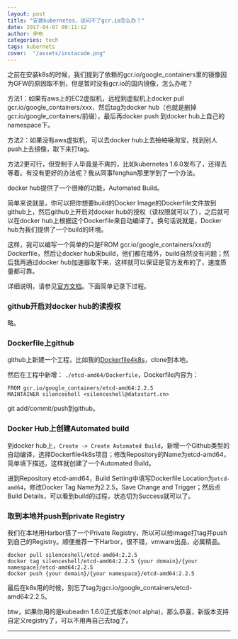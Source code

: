 ```yaml
---
layout: post
title: "安装kubernetes，访问不了gcr.io怎么办？"
date: 2017-04-07 00:11:12
author: 伊布
categories: tech
tags: kubernets
cover:  "/assets/instacode.png"
---
```


之前在安装k8s的时候，我们提到了依赖的gcr.io/google_containers里的镜像因为GFW的原因取不到，但是暂时没有gcr.io的国内镜像，怎么办呢？

方法1：如果有aws上的EC2虚拟机，远程到虚拟机上docker pull gcr.io/google_containers/xxx，然后tag为docker hub（也就是删掉gcr.io/google_containers/前缀），最后再docker push 到docker hub上自己的namespace下。

方法2：如果没有aws虚拟机，可以去docker hub上去~~捡垃圾~~淘宝，找到别人push上去镜像，取下来打tag。

方法2更可行，但受制于人毕竟是不爽的，比如kubernetes 1.6.0发布了，还得去等着。有没有更好的办法呢？我从同事fenghan那里学到了一个办法。

docker hub提供了一个很棒的功能，Automated Build。

简单来说就是，你可以把你想要build的Docker Image的Dockerfile文件放到github上，然后github上开启对docker hub的授权（读权限就可以了），之后就可以在docker hub上根据这个Dockerfile来自动编译了。换句话说就是，Docker hub为我们提供了一个build的环境。

这样，我可以编写一个简单的只是FROM gcr.io/google_containers/xxx的Dockerfile，然后让docker hub来build，他们都在墙外，build自然没有问题；然后我再通过docker hub加速器取下来，这样就可以保证是官方发布的了，速度质量都可靠。

详细说明，请参见[官方文档](https://docs.docker.com/docker-hub/builds/)。下面简单记录下过程。

### github开启对docker hub的读授权

略。

### Dockerfile上github

github上新建一个工程，比如我的[Dockerfile4k8s](https://github.com/silenceshell/Dockerfile4k8s)，clone到本地。

然后在工程中新增： ```./etcd-amd64/Dockerfile```，Dockerfile内容为：

```
FROM gcr.io/google_containers/etcd-amd64:2.2.5
MAINTAINER silenceshell <silenceshell@datastart.cn>
```

git add/commit/push到github。


### Docker Hub上创建Automated build

到docker hub上，```Create -> Create Automated Build```，新增一个Github类型的自动编译，选择Dockerfile4k8s项目；修改Repository的Name为etcd-amd64，简单填下描述，这样就创建了一个Automated Build。

进到Repository etcd-amd64，Build Setting中填写Dockerfile Location为```etcd-amd64```，修改Docker Tag Name为2.2.5，Save Change and Trigger；然后点Build Details，可以看到build的过程，状态切为Success就可以了。


### 取到本地并push到private Registry

我们在本地用Harbor搭了一个Private Registry，所以可以给image打tag并push到自己的Registry。顺便推荐一下Harbor，很不错，vmware出品，必属精品。

```
docker pull silenceshell/etcd-amd64:2.2.5
docker tag silenceshell/etcd-amd64:2.2.5 {your domain}/{your namespace}/etcd-amd64:2.2.5
docker push {your domain}/{your namespace}/etcd-amd64:2.2.5
```

最后在k8s用的时候，别忘了tag为gcr.io/google_containers/etcd-amd64:2.2.5。

btw，如果你用的是kubeadm 1.6.0正式版本(not alpha)，那么恭喜，新版本支持自定义registry了，可以不用再自己去tag了。


---
